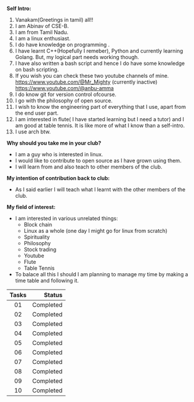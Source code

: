 **Self Intro:**
1. Vanakam(Greetings in tamil) all!! 
2. I am Abinav of CSE-B. 
3. I am from Tamil Nadu. 
4. I am a linux enthusiast. 
5. I do have knowledge on programming . 
6. I have learnt C++(Hopefully I remeber), Python and currently learning Golang. But, my logical part needs working though. 
7. I have also written a bash script and hence I do have some knowledge on bash scripting. 
8. If you wish you can check these two youtube channels of mine. https://www.youtube.com/@Mr_Mighty (currently inactive) https://www.youtube.com/@anbu-amma 
9. I do know git for version control ofcourse. 
10. I go with the philosophy of open source. 
11. I wish to know the engineering part of everything that I use, apart from the end user part. 
12. I am interested in flute( I have started learning but I need a tutor) and I am good at table tennis. It is like more of what I know than a self-intro. 
13. I use arch btw.

**Why should you take me in your club?**  
- I am a guy who is interested in linux.
- I would like to contribute to open source as I have grown using them.
- I will learn from and also teach to other members of the club.

**My intention of contribution back to club:**
- As I said earlier I will teach what I learnt with the other members of the club.

**My field of interest:**
- I am interested in various unrelated things:
  - Block chain
  - Linux as a whole (one day I might go for linux from scratch)
  - Spirituality
  - Philosophy
  - Stock trading
  - Youtube
  - Flute
  - Table Tennis
- To balace all this I should I am planning to manage my time by making a time table and following it.

|Tasks|Status|
|:-------:|--------:|
|01|Completed|
|02|Completed|
|03|Completed|
|04|Completed|
|05|Completed|
|06|Completed|
|07|Completed|
|08|Completed|
|09|Completed|
|10|Completed|
